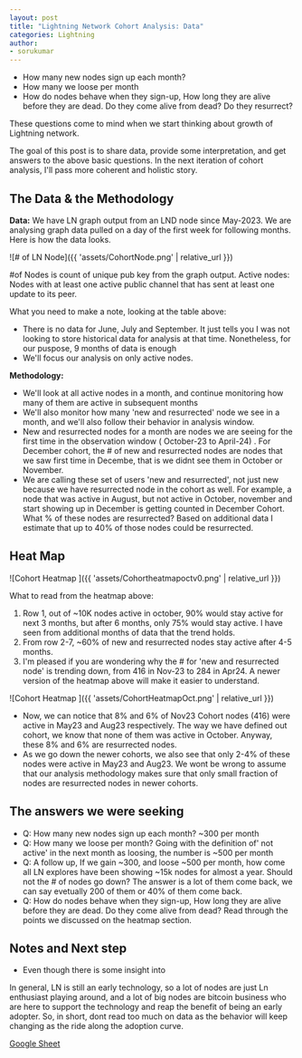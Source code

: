 ```yaml
---
layout: post
title: "Lightning Network Cohort Analysis: Data"
categories: Lightning
author:
- sorukumar
---
```


 - How many new nodes sign up each month? 
 - How many we loose per month
 - How do nodes behave when they sign-up, How long they are alive before they are dead. Do they come alive from dead? Do they resurrect?

These questions come to mind when we start thinking about growth of Lightning network. 

The goal of this post is to share data, provide some interpretation, and get answers to the above basic questions. In the next iteration of cohort analysis, I'll pass more coherent and holistic story.


## The Data & the Methodology

**Data:**
We have LN graph output from an LND node since May-2023. We are analysing graph data pulled on a day of the first week for following months. Here is how the data looks.

![# of LN Node]({{ 'assets/CohortNode.png' | relative_url }})

#of Nodes is count of unique pub key from the graph output. 
Active nodes: Nodes with at least one active public channel that has sent at least one update to its peer.

What you need to make a note, looking at the table above:

 - There is no data for June, July and September. It just tells you I was not looking to store historical data for analysis at that time. Nonetheless, for our puspose, 9 months of data is enough
 - We'll focus our analysis on only active nodes.

**Methodology:**

 - We'll look at all active nodes in a month, and continue monitoring how many of 	them are active in subsequent months
 -  We'll also monitor how many 'new and resurrected' node we see in a month, and we'll also follow their behavior in analysis window.
 - New and resurrected nodes for a month are nodes we are seeing for the first time in the observation window ( October-23  to April-24) . For December cohort,  the # of new and resurrected nodes are nodes that we saw first time in Decembe, that is we didnt see them in October or November.
 - We are calling these set of users 'new and resurrected', not just new because we have resurrected node in the cohort as well. For example, a node that was active in August, but not active in October, november and start showing up in December is getting counted in December Cohort. What % of these nodes are resurrected? Based on additional data I estimate that up to 40% of those nodes could be resurrected. 

## Heat Map

![Cohort Heatmap ]({{ 'assets/Cohortheatmapoctv0.png' | relative_url }})

What to read from the heatmap above:

 1. Row 1, out of ~10K nodes active in october, 90% would stay active for next 3 months, but after 6 months, only 75% would stay active. I have seen from additional months of data that the trend holds.
 2. From row 2-7, ~60% of new and resurrected nodes stay active after 4-5 months.
 3. I'm pleased if you are wondering why the # for  'new and resurrected node' is trending down, from 416 in Nov-23 to 284 in Apr24. A newer version of the heatmap above will make it easier to understand.

![Cohort Heatmap ]({{ 'assets/CohortHeatmapOct.png' | relative_url }})

 - Now, we can notice that 8% and 6% of Nov23 Cohort nodes (416) were  active in May23 and Aug23 respectively. The way we have defined out  cohort, we know that none of them was active in October. Anyway,  these 8% and 6% are resurrected nodes.
 - As we go down the newer cohorts, we also see that only 2-4% of these nodes were active in May23 and Aug23. We wont be wrong to assume that our analysis methodology makes sure that only small fraction of nodes are resurrected nodes in newer cohorts.

## The answers we were seeking

 - Q: How many new nodes sign up each month? ~300 per month 
 - Q: How many we loose per month?  Going with the definition of' not active' in the next month as loosing, the number is ~500 per month 
 - Q: A follow up, If we gain ~300, and loose ~500 per month, how come all LN explores have been showing ~15k nodes  for almost a year. Should  not the # of nodes go down? The answer is a lot of them come back, we can say evetually 200 of them or 40% of them come back.
 - Q: How do nodes behave when they sign-up, How long they are alive before they are dead. Do they come alive from dead?  Read through the points we discussed on the heatmap section.

## Notes and Next step

 - Even though there is some insight into 

In general, LN is still an early technology, so a lot of nodes are just Ln enthusiast playing around, and a lot of big nodes are bitcoin business who are here to support the technology  and reap the benefit of being an early adopter. So, in short, dont read too much on data as the behavior will keep changing as the ride along the adoption curve.



[Google Sheet](https://docs.google.com/spreadsheets/d/1T-eXOk72UZCCMpZzNko8LLx3o6zUt3KVKMtbQ2cBU6Q/edit?usp=sharing)
<!--stackedit_data:
eyJoaXN0b3J5IjpbLTk5NjA4NTUxNCwtMTQ1MDc5MTk3NSwxNz
kzNzAzMzU4LC01OTcyOTI5MjAsLTM3ODMyNDYwMSw2NDI2MTI2
NzMsLTE1MTUxNDI4ODAsNzQ3NjU2MjAyLC04ODMxOTUzMiwtMT
E5NTYwNzA1MiwzODQ3NDk3NzRdfQ==
-->